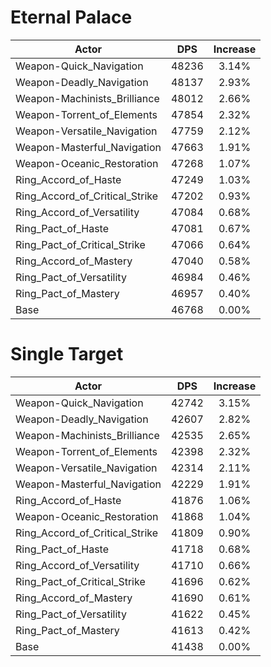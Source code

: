 # Eternal Palace
| Actor | DPS | Increase |
|---|:---:|:---:|
|Weapon-Quick_Navigation|48236|3.14%|
|Weapon-Deadly_Navigation|48137|2.93%|
|Weapon-Machinists_Brilliance|48012|2.66%|
|Weapon-Torrent_of_Elements|47854|2.32%|
|Weapon-Versatile_Navigation|47759|2.12%|
|Weapon-Masterful_Navigation|47663|1.91%|
|Weapon-Oceanic_Restoration|47268|1.07%|
|Ring_Accord_of_Haste|47249|1.03%|
|Ring_Accord_of_Critical_Strike|47202|0.93%|
|Ring_Accord_of_Versatility|47084|0.68%|
|Ring_Pact_of_Haste|47081|0.67%|
|Ring_Pact_of_Critical_Strike|47066|0.64%|
|Ring_Accord_of_Mastery|47040|0.58%|
|Ring_Pact_of_Versatility|46984|0.46%|
|Ring_Pact_of_Mastery|46957|0.40%|
|Base|46768|0.00%|

# Single Target
| Actor | DPS | Increase |
|---|:---:|:---:|
|Weapon-Quick_Navigation|42742|3.15%|
|Weapon-Deadly_Navigation|42607|2.82%|
|Weapon-Machinists_Brilliance|42535|2.65%|
|Weapon-Torrent_of_Elements|42398|2.32%|
|Weapon-Versatile_Navigation|42314|2.11%|
|Weapon-Masterful_Navigation|42229|1.91%|
|Ring_Accord_of_Haste|41876|1.06%|
|Weapon-Oceanic_Restoration|41868|1.04%|
|Ring_Accord_of_Critical_Strike|41809|0.90%|
|Ring_Pact_of_Haste|41718|0.68%|
|Ring_Accord_of_Versatility|41710|0.66%|
|Ring_Pact_of_Critical_Strike|41696|0.62%|
|Ring_Accord_of_Mastery|41690|0.61%|
|Ring_Pact_of_Versatility|41622|0.45%|
|Ring_Pact_of_Mastery|41613|0.42%|
|Base|41438|0.00%|

